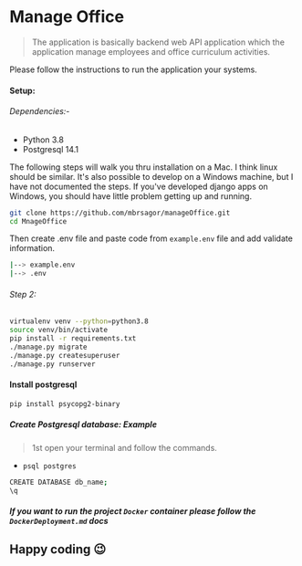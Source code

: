 # Manage Office

> The application is basically backend web API application which the application manage employees and office curriculum activities.

Please follow the instructions to run the application your systems.
#### Setup:

###### Dependencies:-
- Python 3.8
- Postgresql 14.1

The following steps will walk you thru installation on a Mac. I think linux should be similar. It's also possible to develop on a Windows machine, but I have not documented the steps. If you've developed django apps on Windows, you should have little problem getting up and running.

```bash
git clone https://github.com/mbrsagor/manageOffice.git
cd MnageOffice
```
Then create .env file and paste code from `example.env` file and add validate information.

```bash
|--> example.env
|--> .env
```

###### Step 2:
```bash
virtualenv venv --python=python3.8
source venv/bin/activate
pip install -r requirements.txt
./manage.py migrate
./manage.py createsuperuser
./manage.py runserver
```

#### Install postgresql
```bash
pip install psycopg2-binary
```

##### Create Postgresql database: Example
>1st open your terminal and follow the commands.
- ```psql postgres```
```bash
CREATE DATABASE db_name;
\q
```

##### If you want to run the project ``Docker`` container please follow the `DockerDeployment.md` docs
## Happy coding :wink:
